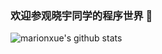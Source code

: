### 欢迎参观晓宇同学的程序世界 👋

![marionxue's github stats](https://github-readme-stats.vercel.app/api?username=melf-xyzh&theme=radical) 

<!--
**melf-xyzh/melf-xyzh** is a ✨ _special_ ✨ repository because its `README.md` (this file) appears on your GitHub profile.

Here are some ideas to get you started:

- 🔭 I’m currently working on ...
- 🌱 I’m currently learning ...
- 👯 I’m looking to collaborate on ...
- 🤔 I’m looking for help with ...
- 💬 Ask me about ...
- 📫 How to reach me: ...
- 😄 Pronouns: ...
- ⚡ Fun fact: ...
-->
